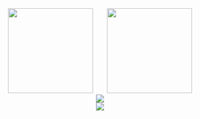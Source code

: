 <!-- Star和Language卡片 -->
<div align="center">
<span>  </span>
<img height="170px" src="https://github-readme-stats.vercel.app/api?username=yuanshuai1122" /><span>  </span><img height="170px" src="https://github-readme-stats.vercel.app/api/top-langs/?username=yuanshuai1122&layout=compact&langs_count=8" />
<span>  </span>
</div>

<!-- 连续打卡 -->
<div align="center">
    <img  src="https://github-readme-streak-stats.herokuapp.com/?user=yuanshuai1122" />
</div>

<!-- 贪吃蛇 -->
<div align="center">
    <img src="https://activity-graph.herokuapp.com/graph?username=yuanshuai1122&theme=minimal" />
</div>
